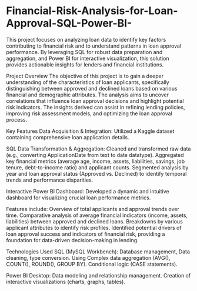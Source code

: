 # Financial-Risk-Analysis-for-Loan-Approval-SQL-Power-BI-
This project focuses on analyzing loan data to identify key factors contributing to financial risk and to understand patterns in loan approval performance. By leveraging SQL for robust data preparation and aggregation, and Power BI for interactive visualization, this solution provides actionable insights for lenders and financial institutions.

Project Overview
The objective of this project is to gain a deeper understanding of the characteristics of loan applicants, specifically distinguishing between approved and declined loans based on various financial and demographic attributes. The analysis aims to uncover correlations that influence loan approval decisions and highlight potential risk indicators. The insights derived can assist in refining lending policies, improving risk assessment models, and optimizing the loan approval process.

Key Features
Data Acquisition & Integration: Utilized a Kaggle dataset containing comprehensive loan application details.

SQL Data Transformation & Aggregation: Cleaned and transformed raw data (e.g., converting ApplicationDate from text to date datatype).
Aggregated key financial metrics (average age, income, assets, liabilities, savings, job tenure, debt-to-income ratio) and applicant counts.
Segmented analysis by year and loan approval status (Approved vs. Declined) to identify temporal trends and performance disparities.

Interactive Power BI Dashboard: Developed a dynamic and intuitive dashboard for visualizing crucial loan performance metrics.

Features include: 
Overview of total applicants and approval trends over time.
Comparative analysis of average financial indicators (income, assets, liabilities) between approved and declined loans.
Breakdowns by various applicant attributes to identify risk profiles.
Identified potential drivers of loan approval success and indicators of financial risk, providing a foundation for data-driven decision-making in lending.

Technologies Used
SQL (MySQL Workbench):
Database management, Data cleaning, type conversion.
Using Complex data aggregation (AVG(), COUNT(), ROUND(), GROUP BY).
Conditional logic (CASE statements).

Power BI Desktop:
Data modeling and relationship management.
Creation of interactive visualizations (charts, graphs, tables).

